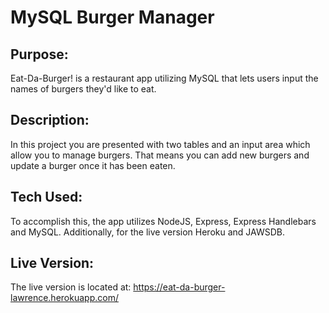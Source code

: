 # MySQL Burger Manager

## Purpose:
Eat-Da-Burger! is a restaurant app utilizing MySQL that lets users input the names of burgers they'd like to eat.

## Description:
In this project you are presented with two tables and an input area which allow you to manage burgers.  That means you can add new burgers and update a burger once it has been eaten.

## Tech Used:
To accomplish this, the app utilizes NodeJS, Express, Express Handlebars and MySQL.  Additionally, for the live version Heroku and JAWSDB.

## Live Version:
The live version is located at: https://eat-da-burger-lawrence.herokuapp.com/
